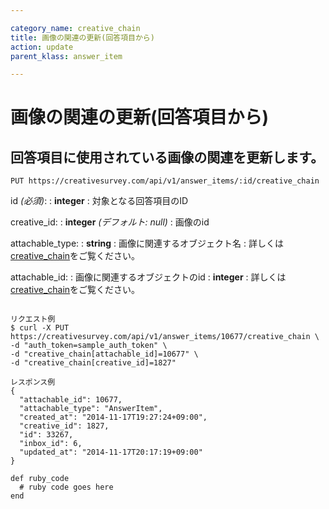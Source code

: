 ```yaml
---

category_name: creative_chain
title: 画像の関連の更新(回答項目から)
action: update
parent_klass: answer_item

---
```


# 画像の関連の更新(回答項目から)

## 回答項目に使用されている画像の関連を更新します。

`PUT https://creativesurvey.com/api/v1/answer_items/:id/creative_chain`

id _(必須)_:
: __integer__
: 対象となる回答項目のID

creative_id:
: __integer__ _(デフォルト: null)_
: 画像のid

attachable_type:
: __string__
: 画像に関連するオブジェクト名
: 詳しくは[creative_chain](#creative_chain)をご覧ください。

attachable_id:
: 画像に関連するオブジェクトのid
: __integer__
: 詳しくは[creative_chain](#creative_chain)をご覧ください。

~~~

リクエスト例
$ curl -X PUT https://creativesurvey.com/api/v1/answer_items/10677/creative_chain \
-d "auth_token=sample_auth_token" \
-d "creative_chain[attachable_id]=10677" \
-d "creative_chain[creative_id]=1827"

レスポンス例
{
  "attachable_id": 10677,
  "attachable_type": "AnswerItem",
  "created_at": "2014-11-17T19:27:24+09:00",
  "creative_id": 1827,
  "id": 33267,
  "inbox_id": 6,
  "updated_at": "2014-11-17T20:17:19+09:00"
}
~~~

 
~~~
def ruby_code
  # ruby code goes here
end
~~~

　
　
